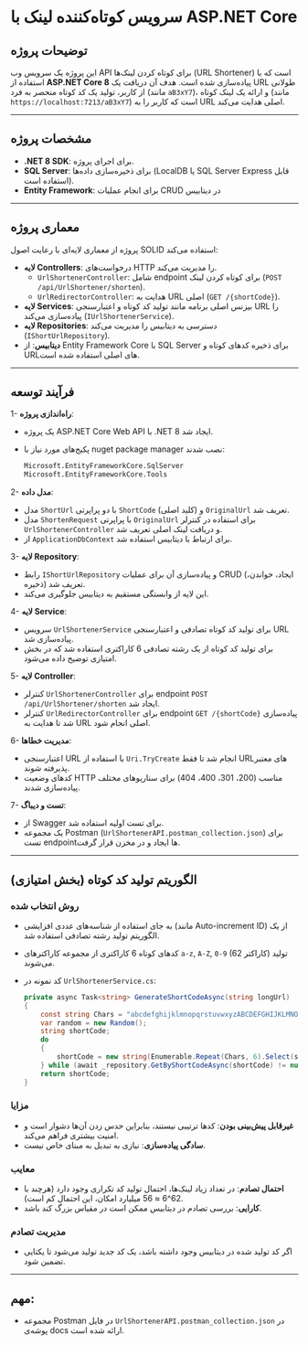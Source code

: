 # سرویس کوتاه‌کننده لینک با ASP.NET Core

## توضیحات پروژه
این پروژه یک سرویس وب API برای کوتاه کردن لینک‌ها (URL Shortener) است که با استفاده از **ASP.NET Core 8** پیاده‌سازی شده است. هدف آن دریافت یک URL طولانی از کاربر، تولید یک کد کوتاه منحصر به فرد (مانند `aB3xY7`)، و ارائه یک لینک کوتاه (مانند `https://localhost:7213/aB3xY7`) است که کاربر را به URL اصلی هدایت می‌کند.

---
## مشخصات پروژه
- **.NET 8 SDK**: برای اجرای پروژه.
- **SQL Server**: برای ذخیره‌سازی داده‌ها (LocalDB یا SQL Server Express قابل استفاده است).
- **Entity Framework**: برای انجام عملیات CRUD در دیتابیس

---

## معماری پروژه
پروژه از معماری لایه‌ای با رعایت اصول SOLID استفاده می‌کند:
- **لایه Controllers**: درخواست‌های HTTP را مدیریت می‌کند.
  - `UrlShortenerController`: شامل endpoint برای کوتاه کردن لینک (`POST /api/UrlShortener/shorten`).
  - `UrlRedirectorController`: هدایت به URL اصلی (`GET /{shortCode}`).
- **لایه Services**: بیزنس اصلی برنامه مانند تولید کد کوتاه و اعتبارسنجی URL را پیاده‌سازی می‌کند (`IUrlShortenerService`).
- **لایه Repositories**: دسترسی به دیتابیس را مدیریت می‌کند (`IShortUrlRepository`).
- **دیتابیس**: از Entity Framework Core با SQL Server برای ذخیره کدهای کوتاه و URLهای اصلی استفاده شده است.

---

## فرآیند توسعه
1- **راه‌اندازی پروژه**:
   - یک پروژه ASP.NET Core Web API با .NET 8 ایجاد شد.
   - پکیج‌های مورد نیاز با nuget package manager نصب شدند:
   
     ```bash
     Microsoft.EntityFrameworkCore.SqlServer
     Microsoft.EntityFrameworkCore.Tools
     ```

2- **مدل داده**:
   - مدل `ShortUrl` با دو پراپرتی `ShortCode` (کلید اصلی) و `OriginalUrl` تعریف شد.
   - مدل `ShortenRequest` با پراپرتی `OriginalUrl` برای استفاده در کنترلر `UrlShortenerController` و دریافت لینک اصلی تعریف شد.
   - از `ApplicationDbContext` برای ارتباط با دیتابیس استفاده شد.

3- **لایه Repository**:
   - رابط `IShortUrlRepository` و پیاده‌سازی آن برای عملیات CRUD (ایجاد، خواندن، ذخیره) تعریف شد.
   - این لایه از وابستگی مستقیم به دیتابیس جلوگیری می‌کند.

4- **لایه Service**:
   - سرویس `UrlShortenerService` برای تولید کد کوتاه تصادفی و اعتبارسنجی URL پیاده‌سازی شد.
   - برای تولید کد کوتاه از یک رشته تصادفی 6 کاراکتری استفاده شد که در بخش امتیازی توضیح داده می‌شود.

5- **لایه Controller**:
   - کنترلر `UrlShortenerController` برای endpoint `POST /api/UrlShortener/shorten` ایجاد شد.
   - کنترلر `UrlRedirectorController` برای endpoint `GET /{shortCode}` پیاده‌سازی شد تا هدایت به URL اصلی انجام شود.

6- **مدیریت خطاها**:
   - اعتبارسنجی URL با استفاده از `Uri.TryCreate` انجام شد تا فقط URLهای معتبر پذیرفته شوند.
   - کدهای وضعیت HTTP مناسب (200، 301، 400، 404) برای سناریوهای مختلف پیاده‌سازی شدند.

7- **تست و دیباگ**:
   - از Swagger برای تست اولیه استفاده شد.
   - یک مجموعه Postman (`UrlShortenerAPI.postman_collection.json`) برای تست endpointها ایجاد و در مخزن قرار گرفت.


---

## الگوریتم تولید کد کوتاه (بخش امتیازی)
### روش انتخاب شده
- به جای استفاده از شناسه‌های عددی افزایشی (مانند Auto-increment ID) از یک الگوریتم تولید رشته تصادفی استفاده شد.
- کدهای کوتاه 6 کاراکتری از مجموعه کاراکترهای `a-z`, `A-Z`, `0-9` (62 کاراکتر) تولید می‌شوند.
- کد نمونه در `UrlShortenerService.cs`:
 

  ```csharp
  private async Task<string> GenerateShortCodeAsync(string longUrl)
  {
      const string Chars = "abcdefghijklmnopqrstuvwxyzABCDEFGHIJKLMNOPQRSTUVWXYZ0123456789";
      var random = new Random();
      string shortCode;
      do
      {
          shortCode = new string(Enumerable.Repeat(Chars, 6).Select(s => s[random.Next(s.Length)]).ToArray());
      } while (await _repository.GetByShortCodeAsync(shortCode) != null);
      return shortCode;
  }
  ```

### مزایا
- **غیرقابل پیش‌بینی بودن**: کدها ترتیبی نیستند، بنابراین حدس زدن آن‌ها دشوار است و امنیت بیشتری فراهم می‌کند.
- **سادگی پیاده‌سازی**: نیازی به تبدیل به مبنای خاص نیست.

### معایب
- **احتمال تصادم**: در تعداد زیاد لینک‌ها، احتمال تولید کد تکراری وجود دارد (هرچند با 62^6 ≈ 56 میلیارد امکان، این احتمال کم است).
- **کارایی**: بررسی تصادم در دیتابیس ممکن است در مقیاس بزرگ کند باشد.

### مدیریت تصادم
- اگر کد تولید شده در دیتابیس وجود داشته باشد، یک کد جدید تولید می‌شود تا یکتایی تضمین شود.

---

## مهم:
- مجموعه Postman در فایل `UrlShortenerAPI.postman_collection.json` در پوشه‌ی docs ارائه شده است.
